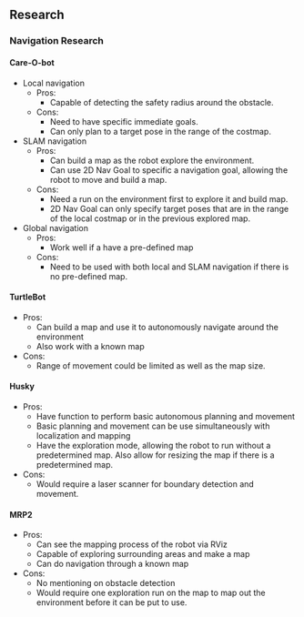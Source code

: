 ## Research

### Navigation Research
#### Care-O-bot
- Local navigation
  - Pros:
    - Capable of detecting the safety radius around the obstacle.
  - Cons:
    - Need to have specific immediate goals.
    - Can only plan to a target pose in the range of the costmap.
- SLAM navigation
  - Pros:
    - Can build a map as the robot explore the environment.
    - Can use 2D Nav Goal to specific a navigation goal, allowing the robot to move and build a map.
  - Cons:
    - Need a run on the environment first to explore it and build map.
    - 2D Nav Goal can only specify target poses that are in the range of the local costmap or in the previous explored map.
- Global navigation
  - Pros:
    - Work well if a have a pre-defined map
  - Cons:
    - Need to be used with both local and SLAM navigation if there is no pre-defined map.
#### TurtleBot
- Pros:
  - Can build a map and use it to autonomously navigate around the environment
  - Also work with a known map
- Cons:
  - Range of movement could be limited as well as the map size.
#### Husky
- Pros:
  - Have function to perform basic autonomous planning and movement
  - Basic planning and movement can be use simultaneously with localization and mapping
  - Have the exploration mode, allowing the robot to run without a predetermined map. 
  Also allow for resizing the map if there is a predetermined map.
- Cons:
  - Would require a laser scanner for boundary detection and movement.
#### MRP2
- Pros:
  - Can see the mapping process of the robot via RViz
  - Capable of exploring surrounding areas and make a map
  - Can do navigation through a known map
- Cons:
  - No mentioning on obstacle detection
  - Would require one exploration run on the map to map out the environment before it can be put to use.